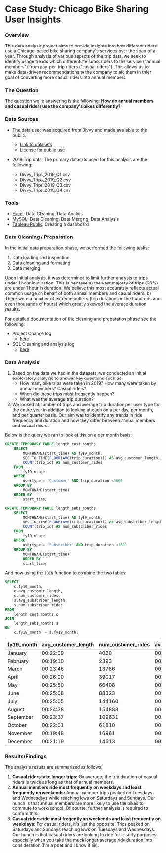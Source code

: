 # Case Study: Chicago Bike Sharing User Insights

### Overview

This data analysis project aims to provide insights into how different riders use a Chicago-based bike sharing company's services over the span of a year. Through analysis of various aspects of the trip data, we seek to identify usage trends which differentiate subscribers to the service ("annual members") from pay-per-trip riders ("casual riders"). This allows us to make data-driven recommendations to the company to aid them in thier goal of converting more casual riders into annual members.

### The Question

The question we're answering is the following: **How do annual members and casual riders use the company's bikes differently?**

### Data Sources

- The data used was acquired from Divvy and made available to the public. 
  - [Link to datasets](https://divvy-tripdata.s3.amazonaws.com/index.html)
  - [License for public use](https://divvybikes.com/data-license-agreement) 

- 2019 Trip data: The primary datasets used for this analysis are the following:
  - Divvy_Trips_2019_Q1.csv
  - Divvy_Trips_2019_Q2.csv
  - Divvy_Trips_2019_Q3.csv
  - Divvy_Trips_2019_Q4.csv

### Tools

- [Excel](https://www.office.com/?auth=1): Data Cleaning, Data Analyis
- [MySQL](https://www.mysql.com/): Data Cleaning, Data Merging, Data Analysis
- [Tableau Public](https://public.tableau.com/app/discover): Creating a dashboard

### Data Cleaning / Preparation
In the initial data preparation phase, we performed the following tasks:
1. Data loading and inspection.
2. Data cleaning and formating
3. Data merging

Upon initial analysis, it was determined to limit further analysis to trips under 1 hour in duration. This is because a) the vast majority of trips (96%) are under 1 hour in duration. We believe this most accurately reflects actual common usage on behalf of both annual members and casual riders. b) There were a number of extreme outliers (trip durations in the hundreds and even thousands of hours) which greatly skewed the average duration results. 

For detailed documentation of the cleaning and preparation phase see the following:
- Project Change log
  - [here](Cyclistic_Bike_Users.docx)
- SQL Cleaning and analysis log
  - [here](SQL_Analysis.md) 

### Data Analysis 

1. Based on the data we had in the datasets, we conducted an initial exploratory analysis to answer key questions such as:
   - How many bike trips were taken in 2019? How many were taken by annual members? Casual riders?
   - When did these trips most frequently happen?
   - What was the average trip duration?
2. We looked at number of trips and average trip duration per user type for the entire year in addition to looking at each on a per day, per month, and per quarter basis. Our aim was to identify any trends in ride frequency and duration and how they differ between annual members and casual riders.

Below is the query we ran to look at this on a per month basis: 
```sql
CREATE TEMPORARY TABLE length_cust_months
	SELECT
		MONTHNAME(start_time) AS fy19_month,
		SEC_TO_TIME(FLOOR(AVG(trip_duration))) AS avg_customer_length,
		COUNT(trip_id) AS num_customer_rides
	FROM
		fy19_usage 
	WHERE
		usertype = 'Customer' AND trip_duration <3600
	GROUP BY
		MONTHNAME(start_time)
	ORDER BY
		start_time; 
```
```sql
CREATE TEMPORARY TABLE length_subs_months
	SELECT
		MONTHNAME(start_time) AS fy19_month,
		SEC_TO_TIME(FLOOR(AVG(trip_duration))) AS avg_subscriber_length,
		COUNT(trip_id) AS num_subscriber_rides
	FROM
		fy19_usage 
	WHERE
		usertype = 'Subscriber' AND trip_duration <3600
	GROUP BY
		MONTHNAME(start_time)
    	ORDER BY
		start_time;
  ```
And now using the `JOIN` function to combine the two tables:
```sql
SELECT
	c.fy19_month,
	c.avg_customer_length,
	c.num_customer_rides,
	s.avg_subscriber_length,
	s.num_subscriber_rides
FROM
	length_cust_months c 
JOIN
	length_subs_months s
ON
	c.fy19_month  = s.fy19_month; 
```
|fy19_month|avg_customer_length|num_customer_rides|avg_subscriber_length|num_subscriber_rides|
|----------|-------------------|------------------|---------------------|--------------------|
|January|00:22:09|4020|00:10:29|98189|
|February|00:19:10|2393|00:10:14|93131|
|March|00:23:46|13786|00:10:48|149272|
|April|00:26:00|39017|00:11:53|216713|
|May|00:25:50|66408|00:12:32|284460|
|June|00:25:08|88323|00:13:09|307666|
|July|00:25:05|144160|00:13:36|379475|
|August|00:24:38|154888|00:13:17|401473|
|September|00:23:37|109631|00:12:41|362694|
|October|00:22:01|61810|00:11:33|299956|
|November|00:19:48|16961|00:10:37|158102|
|December|00:21:19|14513|00:10:33|138369|


### Results/Findings

The analysis results are summarized as follows:
1. **Casual riders take longer trips:** On average, the trip duration of casual riders is twice as long as that of annual members.
2. **Annual members ride most frequently on weekdays and least frequently on weekends:** Annual member trips peaked on Tuesdays and Wednesdays while reaching lows on Saturdays and Sundays. Our hunch is that annual members are more likely to use the bikes to commute to work/school. Of course, further analysis is required to confirm this. 
3. **Casual riders ride most freqently on weekends and least frequently on weekdays:** For casual riders, it's just the opposite. Trips peaked on Saturdays and Sundays reaching lows on Tuesdays and Wednesdays. Our hunch is that casual riders are looking to ride for leisurly purposes especially when you take the much longer average ride duration into consideration (I'm a poet and I know it 😃).

 




